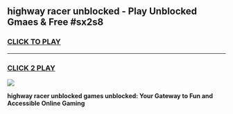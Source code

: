 
## highway racer unblocked - Play Unblocked Gmaes & Free #sx2s8
<h3>
<a href="https://news.freeplayer.one?title=highway_racer_unblocked&ref=03M">CLICK TO PLAY</a></h3>
<hr>

<h3>
<a href="https://news.freeplayer.one?title=highway_racer_unblocked&ref=03M">CLICK 2 PLAY</a>
  
</h3>

<a href="https://news.freeplayer.one?title=highway_racer_unblocked&ref=03M"><img src="https://clearcache.store/games.png"></a>


**highway racer unblocked games unblocked: Your Gateway to Fun and Accessible Online Gaming**
